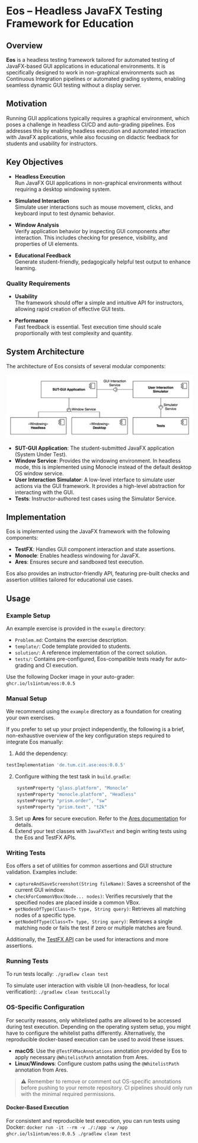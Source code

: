 # **Eos – Headless JavaFX Testing Framework for Education**

## Overview

**Eos** is a headless testing framework tailored for automated testing of JavaFX-based GUI applications in educational environments.
It is specifically designed to work in non-graphical environments such as Continuous Integration pipelines or automated grading systems, enabling seamless dynamic GUI testing without a display server.

## Motivation

Running GUI applications typically requires a graphical environment, which poses a challenge in headless CI/CD and auto-grading pipelines.
Eos addresses this by enabling headless execution and automated interaction with JavaFX applications, while also focusing on didactic feedback for students and usability for instructors.

## Key Objectives

- **Headless Execution**  
  Run JavaFX GUI applications in non-graphical environments without requiring a desktop windowing system.

- **Simulated Interaction**  
  Simulate user interactions such as mouse movement, clicks, and keyboard input to test dynamic behavior.

- **Window Analysis**  
  Verify application behavior by inspecting GUI components after interaction. This includes checking for presence, visibility, and properties of UI elements.

- **Educational Feedback**  
  Generate student-friendly, pedagogically helpful test output to enhance learning.

### Quality Requirements

- **Usability**  
  The framework should offer a simple and intuitive API for instructors, allowing rapid creation of effective GUI tests.

- **Performance**  
  Fast feedback is essential. Test execution time should scale proportionally with test complexity and quantity.

## System Architecture

The architecture of Eos consists of several modular components:

![System Architecture](system_architecture.drawio.svg "System Architecture")

- **SUT-GUI Application**: The student-submitted JavaFX application (System Under Test).
- **Window Service**: Provides the windowing environment. In headless mode, this is implemented using Monocle instead of the default desktop OS window service.
- **User Interaction Simulator**: A low-level interface to simulate user actions via the GUI framework. It provides a high-level abstraction for interacting with the GUI.
- **Tests**: Instructor-authored test cases using the Simulator Service.

## Implementation

Eos is implemented using the JavaFX framework with the following components:

- **TestFX**: Handles GUI component interaction and state assertions.
- **Monocle**: Enables headless windowing for JavaFX.
- **Ares**: Ensures secure and sandboxed test execution.

Eos also provides an instructor-friendly API, featuring pre-built checks and assertion utilities tailored for educational use cases.

## Usage

### Example Setup

An example exercise is provided in the `example` directory:

- `Problem.md`: Contains the exercise description.
- `template/`: Code template provided to students.
- `solution/`: A reference implementation of the correct solution.
- `tests/`: Contains pre-configured, Eos-compatible tests ready for auto-grading and CI execution.

Use the following Docker image in your auto-grader: `ghcr.io/ls1intum/eos:0.0.5`

### Manual Setup

We recommend using the `example` directory as a foundation for creating your own exercises.

If you prefer to set up your project independently, the following is a brief, non-exhaustive overview of the key configuration steps required to integrate Eos manually:

1. Add the dependency:

```groovy
testImplementation 'de.tum.cit.ase:eos:0.0.5'
```

2. Configure withing the test task in `build.gradle`:

```groovy
    systemProperty "glass.platform", "Monocle"
    systemProperty "monocle.platform", "Headless"
    systemProperty "prism.order", "sw"
    systemProperty "prism.text", "t2k"
```

3. Set up **Ares** for secure execution. Refer to the [Ares documentation](https://github.com/ls1intum/Ares) for details.
4. Extend your test classes with `JavaFXTest` and begin writing tests using the Eos and TestFX APIs.

### Writing Tests

Eos offers a set of utilities for common assertions and GUI structure validation. Examples include:

- `captureAndSaveScreenshot(String fileName)`: Saves a screenshot of the current GUI window.
- `checkForCommonVBox(Node... nodes)`: Verifies recursively that the specified nodes are placed inside a common VBox.
- `getNodesOfType(Class<T> type, String query)`: Retrieves all matching nodes of a specific type.
- `getNodeOfType(Class<T> type, String query)`: Retrieves a single matching node or fails the test if zero or multiple matches are found.

Additionally, the [TestFX API](https://testfx.github.io/TestFX/docs/javadoc/) can be used for interactions and more assertions.

### Running Tests

To run tests locally: `./gradlew clean test`

To simulate user interaction with visible UI (non-headless, for local verification): `./gradlew clean testLocally`

### OS-Specific Configuration

For security reasons, only whitelisted paths are allowed to be accessed during test execution.
Depending on the operating system setup, you might have to configure the whitelist paths differently.
Alternatively, the reproducible docker-based execution can be used to avoid these issues.

- **macOS**: Use the `@TestFXMacAnnotations` annotation provided by Eos to apply necessary `@WhitelistPath` annotation from Ares.
- **Linux/Windows**: Configure custom paths using the `@WhitelistPath` annotation from Ares.

> ⚠️ Remember to remove or comment out OS-specific annotations before pushing to your remote repository. CI pipelines should only run with the minimal required permissions.

#### Docker-Based Execution
For consistent and reproducible test execution, you can run tests using Docker: `docker run -it --rm -v ./:/app -w /app ghcr.io/ls1intum/eos:0.0.5 ./gradlew clean test`
